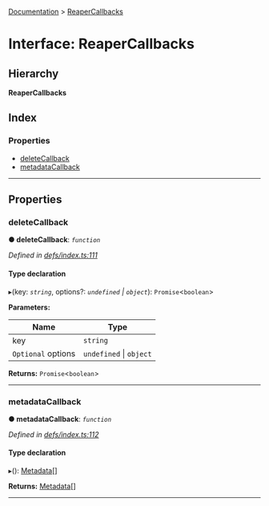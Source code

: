 [Documentation](../README.md) > [ReaperCallbacks](../interfaces/reapercallbacks.md)

# Interface: ReaperCallbacks

## Hierarchy

**ReaperCallbacks**

## Index

### Properties

* [deleteCallback](reapercallbacks.md#deletecallback)
* [metadataCallback](reapercallbacks.md#metadatacallback)

---

## Properties

<a id="deletecallback"></a>

###  deleteCallback

**● deleteCallback**: *`function`*

*Defined in [defs/index.ts:111](https://github.com/badbatch/cachemap/blob/b7556b3/packages/core/src/defs/index.ts#L111)*

#### Type declaration
▸(key: *`string`*, options?: *`undefined` \| `object`*): `Promise`<`boolean`>

**Parameters:**

| Name | Type |
| ------ | ------ |
| key | `string` |
| `Optional` options | `undefined` \| `object` |

**Returns:** `Promise`<`boolean`>

___
<a id="metadatacallback"></a>

###  metadataCallback

**● metadataCallback**: *`function`*

*Defined in [defs/index.ts:112](https://github.com/badbatch/cachemap/blob/b7556b3/packages/core/src/defs/index.ts#L112)*

#### Type declaration
▸(): [Metadata](metadata.md)[]

**Returns:** [Metadata](metadata.md)[]

___

